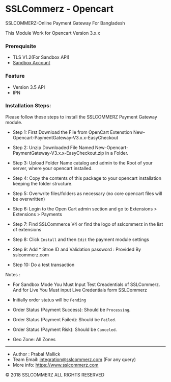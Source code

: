 # SSLCommerz - Opencart

SSLCOMMERZ-Online Payment Gateway For Bangladesh

This Module Work for Opencart Version 3.x.x

### Prerequisite

  - TLS V1.2(For Sandbox API)
  - [Sandbox Account](https://developer.sslcommerz.com/registration/ "SSLCommerz Sandbox Registration")

### Feature

  - Version 3.5 API
  - IPN

### Installation Steps:

Please follow these steps to install the SSLCOMMERZ Payment Gateway module.

- Step 1: First Download the File from OpenCart Extenstion New-Opencart-PaymentGateway-V3.x.x-EasyCheckout 

- Step 2: Unzip Downloaded File Named New-Opencart-PaymentGateway-V3.x.x-EasyCheckout.zip in a Folder.

- Step 3: Upload Folder Name catalog and admin to the Root of your server, where your opencart installed.

- Step 4: Copy the contents of this package to your opencart installation keeping the folder structure.

- Step 5: Overwrite files/folders as necessary (no core opencart files will be overwritten)

- Step 6: Login to the Open Cart admin section and go to Extensions > Extensions > Payments

- Step 7: Find SSLCommerce V4 or find the logo of sslcommerz in the list of extensions

- Step 8: Click `Install` and then `Edit` the payment module settings

- Step 9: Add * Stroe ID and Validation password : Provided By sslcommerz.com

- Step 10: Do a test transaction

Notes :

* For Sandbox Mode You Must Input Test Creadentials of SSLCommerz. And for Live You Must input Live Credentials form SSLCommerz

* Initially order status will be `Pending`

* Order Status (Payment Success): Should be `Processing`.

* Order Status (Payment Failed): Should be `Failed`.

* Order Status (Payment Risk): Should be `Canceled`.

* Geo Zone: All Zones

---------------------------------------------------------------------------------

- Author : Prabal Mallick
- Team Email: integration@sslcommerz.com (For any query)
- More info: https://www.sslcommerz.com

© 2018 SSLCOMMERZ ALL RIGHTS RESERVED
